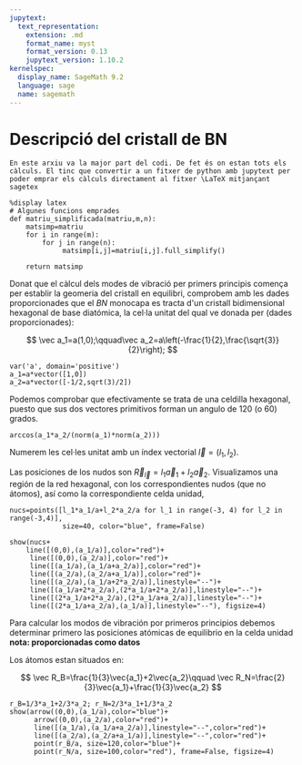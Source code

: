 ```yaml
---
jupytext:
  text_representation:
    extension: .md
    format_name: myst
    format_version: 0.13
    jupytext_version: 1.10.2
kernelspec:
  display_name: SageMath 9.2
  language: sage
  name: sagemath
---
```


# Descripció del cristall de BN

```{note}
En este arxiu va la major part del codi. De fet és on estan tots els càlculs. El tinc que convertir a un fitxer de python amb jupytext per poder emprar els càlculs directament al fitxer \LaTeX mitjançant sagetex 
```

```{code-cell} ipython3
%display latex
# Algunes funcions emprades
def matriu_simplificada(matriu,m,n):
    matsimp=matriu
    for i in range(m):
        for j in range(n):
             matsimp[i,j]=matriu[i,j].full_simplify()
    
    return matsimp
```

Donat que el càlcul dels modes de vibració per primers principis comença per establir la geomeria del cristall en equilibri, comprobem amb les dades proporcionades que el $BN$ monocapa es tracta d'un cristall bidimensional hexagonal de base diatómica, la cel·la unitat del qual ve donada per (dades proporcionades):

$$
\vec a_1=a(1,0);\qquad\vec a_2=a\left(-\frac{1}{2},\frac{\sqrt{3}}{2}\right);
$$

```{code-cell} ipython3
var('a', domain='positive')
a_1=a*vector([1,0])
a_2=a*vector([-1/2,sqrt(3)/2])
```

Podemos comprobar que efectivamente se trata de una celdilla hexagonal, puesto que sus dos vectores primitivos forman un angulo de $120$ (o $60$) grados.

```{code-cell} ipython3
arccos(a_1*a_2/(norm(a_1)*norm(a_2)))
```

Numerem les cel·les unitat amb un índex vectorial $\vec l=\left( l_1, l_2\right)$.


Las posiciones de los nudos son $\vec R_{\vec l}=l_1\vec{a}_1+l_2\vec{a}_2$.
Visualizamos una región de la red hexagonal, con los correspondientes nudos (que no átomos), así como la correspondiente celda unidad,

```{code-cell} ipython3
nucs=points([l_1*a_1/a+l_2*a_2/a for l_1 in range(-3, 4) for l_2 in range(-3,4)], 
             size=40, color="blue", frame=False)

show(nucs+
    line([(0,0),(a_1/a)],color="red")+
     line([(0,0),(a_2/a)],color="red")+
     line([(a_1/a),(a_1/a+a_2/a)],color="red")+
     line([(a_2/a),(a_2/a+a_1/a)],color="red")+
     line([(a_2/a),(a_1/a+2*a_2/a)],linestyle="--")+
     line([(a_1/a+2*a_2/a),(2*a_1/a+2*a_2/a)],linestyle="--")+
     line([(2*a_1/a+2*a_2/a),(2*a_1/a+a_2/a)],linestyle="--")+
     line([(2*a_1/a+a_2/a),(a_1/a)],linestyle="--"), figsize=4)
```

Para calcular los modos de vibración por primeros principios debemos determinar primero las posiciones atómicas de equilibrio en la celda unidad **nota: proporcionadas como datos**

Los átomos estan situados en:

$$
\vec R_B=\frac{1}{3}\vec{a_1}+2\vec{a_2}\qquad
\vec R_N=\frac{2}{3}\vec{a_1}+\frac{1}{3}\vec{a_2}
$$

```{code-cell} ipython3
r_B=1/3*a_1+2/3*a_2; r_N=2/3*a_1+1/3*a_2
show(arrow((0,0),(a_1/a),color="blue")+
      arrow((0,0),(a_2/a),color="red")+
      line([(a_1/a),(a_1/a+a_2/a)],linestyle="--",color="red")+
      line([(a_2/a),(a_2/a+a_1/a)],linestyle="--",color="red")+
      point(r_B/a, size=120,color="blue")+
      point(r_N/a, size=100,color="red"), frame=False, figsize=4)
```
